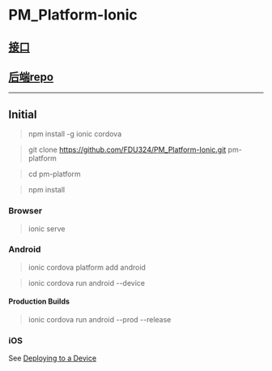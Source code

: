 # PM_Platform-Ionic

## [接口](https://github.com/FDU324/PM_Platform-Ionic/blob/master/interface.md)

## [后端repo](https://github.com/billy191/Steamlike_Backend)

---


## Initial

> npm install -g ionic cordova

> git clone https://github.com/FDU324/PM_Platform-Ionic.git pm-platform

> cd pm-platform

> npm install

### Browser

> ionic serve

### Android

> ionic cordova platform add android

> ionic cordova run android --device

#### Production Builds

> ionic cordova run android --prod --release

### iOS

See [Deploying to a Device](https://ionicframework.com/docs/intro/deploying/)



